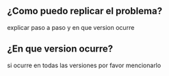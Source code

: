 ## ¿Como puedo replicar el problema?

explicar paso a paso y en que version ocurre

## ¿En que version ocurre?
si ocurre en todas las versiones por favor mencionarlo
